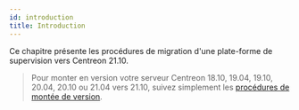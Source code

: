 ```yaml
---
id: introduction
title: Introduction
---
```


Ce chapitre présente les procédures de migration d'une plate-forme de
supervision vers Centreon 21.10.

> Pour monter en version votre serveur Centreon 18.10, 19.04, 19.10, 20.04, 20.10 ou 21.04
> vers 21.10, suivez simplement les [procédures de montée de
> version](../upgrade/introduction.md).
